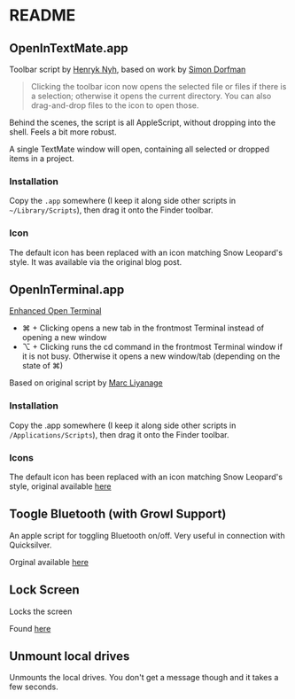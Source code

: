 # README #

## OpenInTextMate.app ##

Toolbar script by [Henryk Nyh](http://henrik.nyh.se), based on work by [Simon Dorfman](http://snippets.dzone.com/posts/show/1037)

> Clicking the toolbar icon now opens the selected file or files if there is a selection; otherwise it opens the current directory. You can also drag-and-drop files to the icon to open those.

Behind the scenes, the script is all AppleScript, without dropping into the shell. Feels a bit more robust.

A single TextMate window will open, containing all selected or dropped items in a project.

### Installation ###

Copy the `.app` somewhere (I keep it along side other scripts in `~/Library/Scripts`), then drag it onto the Finder toolbar.

### Icon ###

The default icon has been replaced with an icon matching Snow Leopard's style. It was available via the original blog post.

## OpenInTerminal.app ##

[Enhanced Open Terminal](http://maururu.net/2007/enhanced-open-terminal-here-for-leopard/)
- ⌘ + Clicking opens a new tab in the frontmost Terminal instead of opening a new window
- ⌥ + Clicking runs the cd command in the frontmost Terminal window if it is not busy. Otherwise it opens a new window/tab (depending on the state of ⌘)

Based on original script by [Marc Liyanage](http://www.entropy.ch)

### Installation ###

Copy the .app somewhere (I keep it along side other scripts in `/Applications/Scripts`), then drag it onto the Finder toolbar.

### Icons ###

The default icon has been replaced with an icon matching Snow Leopard's style, original available [here](http://henrik.nyh.se/2007/10/open-terminal-here-and-glob-select-in-leopard-finder)

## Toogle Bluetooth (with Growl Support) ##

An apple script for toggling Bluetooth on/off. Very useful in connection with Quicksilver.

Orginal available [here](http://www.macosxhints.com/article.php?story=20070328181324855)

## Lock Screen ##

Locks the screen

Found [here](http://www.macosxtips.co.uk/index_files/run-applescripts-with-keyboard-shortcuts.html)

## Unmount local drives ##

Unmounts the local drives. You don't get a message though and it takes a few seconds.